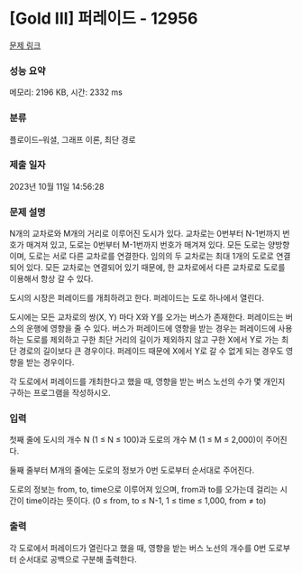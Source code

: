 # [Gold III] 퍼레이드 - 12956 

[문제 링크](https://www.acmicpc.net/problem/12956) 

### 성능 요약

메모리: 2196 KB, 시간: 2332 ms

### 분류

플로이드–워셜, 그래프 이론, 최단 경로

### 제출 일자

2023년 10월 11일 14:56:28

### 문제 설명

<p>N개의 교차로와 M개의 거리로 이루어진 도시가 있다. 교차로는 0번부터 N-1번까지 번호가 매겨져 있고, 도로는 0번부터 M-1번까지 번호가 매겨져 있다. 모든 도로는 양방향이며, 도로는 서로 다른 교차로를 연결한다. 임의의 두 교차로는 최대 1개의 도로로 연결되어 있다. 모든 교차로는 연결되어 있기 때문에, 한 교차로에서 다른 교차로로 도로를 이용해서 항상 갈 수 있다.</p>

<p>도시의 시장은 퍼레이드를 개최하려고 한다. 퍼레이드는 도로 하나에서 열린다. </p>

<p>도시에는 모든 교차로의 쌍(X, Y) 마다 X와 Y를 오가는 버스가 존재한다. 퍼레이드는 버스의 운행에 영향을 줄 수 있다. 버스가 퍼레이드에 영향을 받는 경우는 퍼레이드에 사용하는 도로를 제외하고 구한 최단 거리의 길이가 제외하지 않고 구한 X에서 Y로 가는 최단 경로의 길이보다 큰 경우이다. 퍼레이드 때문에 X에서 Y로 갈 수 없게 되는 경우도 영향을 받는 경우이다.</p>

<p>각 도로에서 퍼레이드를 개최한다고 했을 때, 영향을 받는 버스 노선의 수가 몇 개인지 구하는 프로그램을 작성하시오.</p>

### 입력 

 <p>첫째 줄에 도시의 개수 N (1 ≤ N ≤ 100)과 도로의 개수 M (1 ≤ M ≤ 2,000)이 주어진다.</p>

<p>둘째 줄부터 M개의 줄에는 도로의 정보가 0번 도로부터 순서대로 주어진다.</p>

<p>도로의 정보는 from, to, time으로 이루어져 있으며, from과 to를 오가는데 걸리는 시간이 time이라는 뜻이다. (0 ≤ from, to ≤ N-1, 1 ≤ time ≤ 1,000, from ≠ to)</p>

### 출력 

 <p>각 도로에서 퍼레이드가 열린다고 했을 때, 영향을 받는 버스 노선의 개수를 0번 도로부터 순서대로 공백으로 구분해 출력한다.</p>

